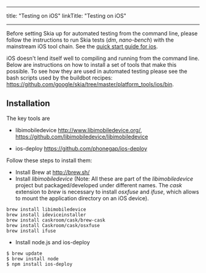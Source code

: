 
---
title: "Testing on iOS"
linkTitle: "Testing on iOS"

---

Before setting Skia up for automated testing from the command line, please
follow the instructions to run Skia tests (*dm*, *nano-bench*) with the
mainstream iOS tool chain. See the [quick start guide for ios](../../user/quick/ios).

iOS doesn't lend itself well to compiling and running from the command line.
Below are instructions on how to install a set of tools that make this possible.
To see how they are used in automated testing please see the bash scripts
used by the buildbot recipes: <https://github.com/google/skia/tree/master/platform_tools/ios/bin>.

Installation
------------
The key tools are

* libimobiledevice <http://www.libimobiledevice.org/>, <https://github.com/libimobiledevice/libimobiledevice>

* ios-deploy <https://github.com/phonegap/ios-deploy>

Follow these steps to install them:

* Install Brew at <http://brew.sh/>
* Install *libimobiledevice*
  (Note: All these are part of the *libimobiledevice* project but packaged/developed
  under different names. The *cask* extension to *brew* is necessary to install
  *osxfuse* and *ifuse*, which allows to mount the application directory on an iOS device).

```
brew install libimobiledevice
brew install ideviceinstaller
brew install caskroom/cask/brew-cask
brew install Caskroom/cask/osxfuse
brew install ifuse
```

* Install node.js and ios-deploy

```
$ brew update
$ brew install node
$ npm install ios-deploy
```

